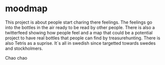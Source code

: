 moodmap
=======

This project is about people start charing there feelings. The feelings go into the bottles in the air ready to be read by other people. 
There is also a twitterfeed showing how people feel and a map that could be a potential project to have real bottles that people can find by treasurehunting.
There is also Tetris as a suprise.
It´s all in swedish since targetted towards swedes and stockholmers.

Chao chao

